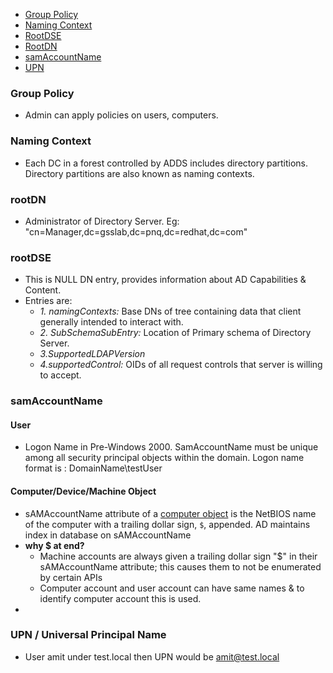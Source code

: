 - [Group Policy](#gp)
- [Naming Context](#nc)
- [RootDSE](#rootdse)
- [RootDN](#rootdn)
- [samAccountName](#sam)
- [UPN](#upn)

<a name=gp></a>
### Group Policy
- Admin can apply policies on users, computers. 

<a name=nc></a>
### Naming Context
- Each DC in a forest controlled by ADDS includes directory partitions. Directory partitions are also known as naming contexts.

<a name=rootdn></a>
### rootDN
- Administrator of Directory Server. Eg: "cn=Manager,dc=gsslab,dc=pnq,dc=redhat,dc=com"

<a name=rootdse></a>
### rootDSE
- This is NULL DN entry, provides information about AD Capabilities & Content. 
- Entries are: 
  - _1. namingContexts:_ Base DNs of tree containing data that client generally intended to interact with.
  - _2. SubSchemaSubEntry:_ Location of Primary schema of Directory Server.     
  - _3.SupportedLDAPVersion_    
  - _4.supportedControl:_ OIDs of all request controls that server is willing to accept.

<a name=sam></a>
### samAccountName
#### User
- Logon Name in Pre-Windows 2000. SamAccountName must be unique among all security principal objects within the domain. Logon name format is : DomainName\testUser
#### Computer/Device/Machine Object
- sAMAccountName attribute of a [computer object](/Operating_Systems/Windows/Active_Directory/Computer_Object) is the NetBIOS name of the computer with a trailing dollar sign, `$`, appended. AD maintains index in database on sAMAccountName
- **why $ at end?**
  - Machine accounts are always given a trailing dollar sign "$" in their sAMAccountName attribute; this causes them to not be enumerated by certain APIs
  - Computer account and user account can have same names & to identify computer account this is used.
- 

<a name=upn></a>
### UPN / Universal Principal Name
- User amit under test.local then UPN would be amit@test.local 
